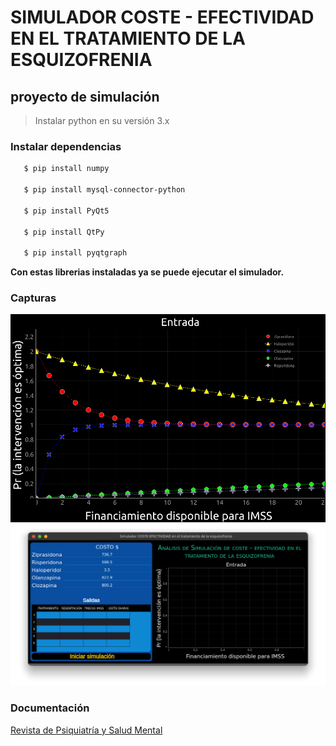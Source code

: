 
# SIMULADOR COSTE - EFECTIVIDAD EN EL TRATAMIENTO DE LA ESQUIZOFRENIA

## proyecto de simulación 

> Instalar python en su versión 3.x

### Instalar dependencias
```bash
   $ pip install numpy

   $ pip install mysql-connector-python

   $ pip install PyQt5

   $ pip install QtPy

   $ pip install pyqtgraph
```

**Con estas librerias instaladas ya se puede ejecutar el simulador.**
### Capturas
![plot](Plot.png)
![my app pyqt5](app.png)

### Documentación
[Revista de Psiquiatría y Salud Mental](13141288_alt.pdf)
